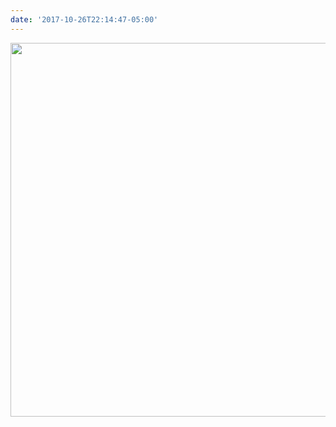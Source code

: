 ```yaml
---
date: '2017-10-26T22:14:47-05:00'
---
```



<img src="/posts/uploads/2017/2024b7d72e.jpg" width="600" height="598" />
